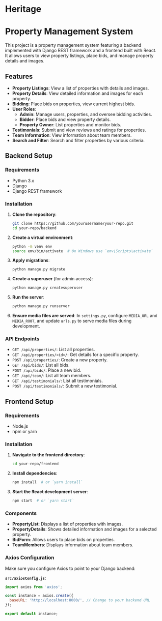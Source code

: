 # Heritage
# Property Management System

This project is a property management system featuring a backend implemented with Django REST framework and a frontend built with React. It allows users to view property listings, place bids, and manage property details and images.

## Features

- **Property Listings**: View a list of properties with details and images.
- **Property Details**: View detailed information and images for each property.
- **Bidding**: Place bids on properties, view current highest bids.
- **User Roles**: 
  - **Admin**: Manage users, properties, and oversee bidding activities.
  - **Bidder**: Place bids and view property details.
  - **Property Owner**: List properties and monitor bids.
- **Testimonials**: Submit and view reviews and ratings for properties.
- **Team Information**: View information about team members.
- **Search and Filter**: Search and filter properties by various criteria.

## Backend Setup

### Requirements

- Python 3.x
- Django
- Django REST framework

### Installation

1. **Clone the repository**:
    ```bash
    git clone https://github.com/yourusername/your-repo.git
    cd your-repo/backend
    ```

2. **Create a virtual environment**:
    ```bash
    python -m venv env
    source env/bin/activate  # On Windows use `env\Scripts\activate`
    ```

4. **Apply migrations**:
    ```bash
    python manage.py migrate
    ```

5. **Create a superuser** (for admin access):
    ```bash
    python manage.py createsuperuser
    ```

6. **Run the server**:
    ```bash
    python manage.py runserver
    ```

7. **Ensure media files are served**: In `settings.py`, configure `MEDIA_URL` and `MEDIA_ROOT`, and update `urls.py` to serve media files during development.

### API Endpoints

- `GET /api/properties/`: List all properties.
- `GET /api/properties/<id>/`: Get details for a specific property.
- `POST /api/properties/`: Create a new property.
- `GET /api/bids/`: List all bids.
- `POST /api/bids/`: Place a new bid.
- `GET /api/team/`: List all team members.
- `GET /api/testimonials/`: List all testimonials.
- `POST /api/testimonials/`: Submit a new testimonial.

## Frontend Setup

### Requirements

- Node.js
- npm or yarn

### Installation

1. **Navigate to the frontend directory**:
    ```bash
    cd your-repo/frontend
    ```

2. **Install dependencies**:
    ```bash
    npm install  # or `yarn install`
    ```

3. **Start the React development server**:
    ```bash
    npm start  # or `yarn start`
    ```

### Components

- **PropertyList**: Displays a list of properties with images.
- **PropertyDetails**: Shows detailed information and images for a selected property.
- **BidForm**: Allows users to place bids on properties.
- **TeamMembers**: Displays information about team members.

### Axios Configuration

Make sure you configure Axios to point to your Django backend:

**`src/axiosConfig.js`**:
```javascript
import axios from 'axios';

const instance = axios.create({
  baseURL: 'http://localhost:8000/', // Change to your backend URL
});

export default instance;
